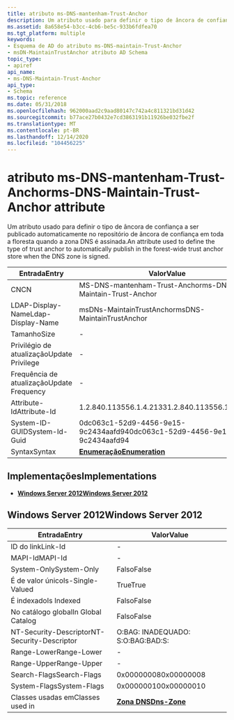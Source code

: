 ```yaml
---
title: atributo ms-DNS-mantenham-Trust-Anchor
description: Um atributo usado para definir o tipo de âncora de confiança a ser publicado automaticamente no repositório de âncora de confiança em toda a floresta quando a zona DNS é assinada.
ms.assetid: 8a658e54-b3cc-4cb6-be5c-933b6fdfea70
ms.tgt_platform: multiple
keywords:
- Esquema de AD do atributo ms-DNS-maintain-Trust-Anchor
- msDN-MaintainTrustAnchor atributo AD Schema
topic_type:
- apiref
api_name:
- ms-DNS-Maintain-Trust-Anchor
api_type:
- Schema
ms.topic: reference
ms.date: 05/31/2018
ms.openlocfilehash: 962000aad2c9aad80147c742a4c811321bd31d42
ms.sourcegitcommit: b77ace27b0432e7cd3863191b11926be032fbe2f
ms.translationtype: MT
ms.contentlocale: pt-BR
ms.lasthandoff: 12/14/2020
ms.locfileid: "104456225"
---
```

# <a name="ms-dns-maintain-trust-anchor-attribute"></a><span data-ttu-id="89788-105">atributo ms-DNS-mantenham-Trust-Anchor</span><span class="sxs-lookup"><span data-stu-id="89788-105">ms-DNS-Maintain-Trust-Anchor attribute</span></span>

<span data-ttu-id="89788-106">Um atributo usado para definir o tipo de âncora de confiança a ser publicado automaticamente no repositório de âncora de confiança em toda a floresta quando a zona DNS é assinada.</span><span class="sxs-lookup"><span data-stu-id="89788-106">An attribute used to define the type of trust anchor to automatically publish in the forest-wide trust anchor store when the DNS zone is signed.</span></span>



| <span data-ttu-id="89788-107">Entrada</span><span class="sxs-lookup"><span data-stu-id="89788-107">Entry</span></span> | <span data-ttu-id="89788-108">Valor</span><span class="sxs-lookup"><span data-stu-id="89788-108">Value</span></span> |
|-------------------|--------------------------------------|
| <span data-ttu-id="89788-109">CN</span><span class="sxs-lookup"><span data-stu-id="89788-109">CN</span></span>                | <span data-ttu-id="89788-110">MS-DNS-mantenham-Trust-Anchor</span><span class="sxs-lookup"><span data-stu-id="89788-110">ms-DNS-Maintain-Trust-Anchor</span></span>         |
| <span data-ttu-id="89788-111">LDAP-Display-Name</span><span class="sxs-lookup"><span data-stu-id="89788-111">Ldap-Display-Name</span></span> | <span data-ttu-id="89788-112">msDNs-MaintainTrustAnchor</span><span class="sxs-lookup"><span data-stu-id="89788-112">msDNS-MaintainTrustAnchor</span></span>            |
| <span data-ttu-id="89788-113">Tamanho</span><span class="sxs-lookup"><span data-stu-id="89788-113">Size</span></span>              | \-                                   |
| <span data-ttu-id="89788-114">Privilégio de atualização</span><span class="sxs-lookup"><span data-stu-id="89788-114">Update Privilege</span></span>  | \-                                   |
| <span data-ttu-id="89788-115">Frequência de atualização</span><span class="sxs-lookup"><span data-stu-id="89788-115">Update Frequency</span></span>  | \-                                   |
| <span data-ttu-id="89788-116">Attribute-Id</span><span class="sxs-lookup"><span data-stu-id="89788-116">Attribute-Id</span></span>      | <span data-ttu-id="89788-117">1.2.840.113556.1.4.2133</span><span class="sxs-lookup"><span data-stu-id="89788-117">1.2.840.113556.1.4.2133</span></span>              |
| <span data-ttu-id="89788-118">System-ID-GUID</span><span class="sxs-lookup"><span data-stu-id="89788-118">System-Id-Guid</span></span>    | <span data-ttu-id="89788-119">0dc063c1-52d9-4456-9e15-9c2434aafd94</span><span class="sxs-lookup"><span data-stu-id="89788-119">0dc063c1-52d9-4456-9e15-9c2434aafd94</span></span> |
| <span data-ttu-id="89788-120">Syntax</span><span class="sxs-lookup"><span data-stu-id="89788-120">Syntax</span></span>            | [<span data-ttu-id="89788-121">**Enumeração**</span><span class="sxs-lookup"><span data-stu-id="89788-121">**Enumeration**</span></span>](s-enumeration.md) |



## <a name="implementations"></a><span data-ttu-id="89788-122">Implementações</span><span class="sxs-lookup"><span data-stu-id="89788-122">Implementations</span></span>

-   [<span data-ttu-id="89788-123">**Windows Server 2012**</span><span class="sxs-lookup"><span data-stu-id="89788-123">**Windows Server 2012**</span></span>](#windows-server-2012)

## <a name="windows-server-2012"></a><span data-ttu-id="89788-124">Windows Server 2012</span><span class="sxs-lookup"><span data-stu-id="89788-124">Windows Server 2012</span></span>



| <span data-ttu-id="89788-125">Entrada</span><span class="sxs-lookup"><span data-stu-id="89788-125">Entry</span></span> | <span data-ttu-id="89788-126">Valor</span><span class="sxs-lookup"><span data-stu-id="89788-126">Value</span></span> |
|------------------------|------------------------------------------|
| <span data-ttu-id="89788-127">ID do link</span><span class="sxs-lookup"><span data-stu-id="89788-127">Link-Id</span></span>                | \-                                       |
| <span data-ttu-id="89788-128">MAPI-Id</span><span class="sxs-lookup"><span data-stu-id="89788-128">MAPI-Id</span></span>                | \-                                       |
| <span data-ttu-id="89788-129">System-Only</span><span class="sxs-lookup"><span data-stu-id="89788-129">System-Only</span></span>            | <span data-ttu-id="89788-130">Falso</span><span class="sxs-lookup"><span data-stu-id="89788-130">False</span></span>                                    |
| <span data-ttu-id="89788-131">É de valor único</span><span class="sxs-lookup"><span data-stu-id="89788-131">Is-Single-Valued</span></span>       | <span data-ttu-id="89788-132">True</span><span class="sxs-lookup"><span data-stu-id="89788-132">True</span></span>                                     |
| <span data-ttu-id="89788-133">É indexado</span><span class="sxs-lookup"><span data-stu-id="89788-133">Is Indexed</span></span>             | <span data-ttu-id="89788-134">Falso</span><span class="sxs-lookup"><span data-stu-id="89788-134">False</span></span>                                    |
| <span data-ttu-id="89788-135">No catálogo global</span><span class="sxs-lookup"><span data-stu-id="89788-135">In Global Catalog</span></span>      | <span data-ttu-id="89788-136">Falso</span><span class="sxs-lookup"><span data-stu-id="89788-136">False</span></span>                                    |
| <span data-ttu-id="89788-137">NT-Security-Descriptor</span><span class="sxs-lookup"><span data-stu-id="89788-137">NT-Security-Descriptor</span></span> | <span data-ttu-id="89788-138">O:BAG: INADEQUADO: S:</span><span class="sxs-lookup"><span data-stu-id="89788-138">O:BAG:BAD:S:</span></span>                             |
| <span data-ttu-id="89788-139">Range-Lower</span><span class="sxs-lookup"><span data-stu-id="89788-139">Range-Lower</span></span>            | \-                                       |
| <span data-ttu-id="89788-140">Range-Upper</span><span class="sxs-lookup"><span data-stu-id="89788-140">Range-Upper</span></span>            | \-                                       |
| <span data-ttu-id="89788-141">Search-Flags</span><span class="sxs-lookup"><span data-stu-id="89788-141">Search-Flags</span></span>           | <span data-ttu-id="89788-142">0x00000008</span><span class="sxs-lookup"><span data-stu-id="89788-142">0x00000008</span></span>                               |
| <span data-ttu-id="89788-143">System-Flags</span><span class="sxs-lookup"><span data-stu-id="89788-143">System-Flags</span></span>           | <span data-ttu-id="89788-144">0x00000010</span><span class="sxs-lookup"><span data-stu-id="89788-144">0x00000010</span></span>                               |
| <span data-ttu-id="89788-145">Classes usadas em</span><span class="sxs-lookup"><span data-stu-id="89788-145">Classes used in</span></span>        | [<span data-ttu-id="89788-146">**Zona DNS**</span><span class="sxs-lookup"><span data-stu-id="89788-146">**Dns-Zone**</span></span>](c-dnszone.md)<br/> |



 

 





